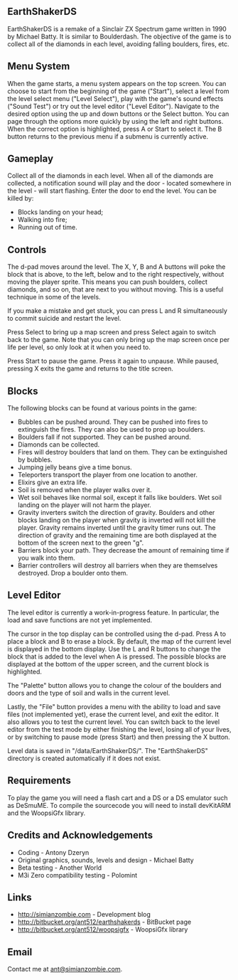 EarthShakerDS
-------------

EarthShakerDS is a remake of a Sinclair ZX Spectrum game written in 1990 by
Michael Batty.  It is similar to Boulderdash.  The objective of the game is to
collect all of the diamonds in each level, avoiding falling boulders, fires,
etc.


Menu System
-----------

When the game starts, a menu system appears on the top screen.  You can choose
to start from the beginning of the game ("Start"), select a level from the
level select menu ("Level Select"), play with the game's sound effects
("Sound Test") or try out the level editor ("Level Editor").  Navigate to the
desired option using the up and down buttons or the Select button.  You can page
through the options more quickly by using the left and right buttons.  When the
correct option is highlighted, press A or Start to select it.  The B button
returns to the previous menu if a submenu is currently active.


Gameplay
--------

Collect all of the diamonds in each level.  When all of the diamonds are
collected, a notification sound will play and the door - located somewhere in
the level - will start flashing.  Enter the door to end the level.  You can be
killed by:

 - Blocks landing on your head;
 - Walking into fire;
 - Running out of time.


Controls
--------

The d-pad moves around the level.  The X, Y, B and A buttons will poke the block
that is above, to the left, below and to the right respectively, without moving
the player sprite.  This means you can push boulders, collect diamonds, and so
on, that are next to you without moving.  This is a useful technique in some of
the levels.

If you make a mistake and get stuck, you can press L and R simultaneously to
commit suicide and restart the level.

Press Select to bring up a map screen and press Select again to switch back to
the game.  Note that you can only bring up the map screen once per life per
level, so only look at it when you need to.

Press Start to pause the game.  Press it again to unpause.  While paused,
pressing X exits the game and returns to the title screen.


Blocks
------

The following blocks can be found at various points in the game:

 - Bubbles can be pushed around.  They can be pushed into fires to extinguish
   the fires.  They can also be used to prop up boulders.
 - Boulders fall if not supported.  They can be pushed around.
 - Diamonds can be collected.
 - Fires will destroy boulders that land on them.  They can be extinguished by
   bubbles.
 - Jumping jelly beans give a time bonus.
 - Teleporters transport the player from one location to another.
 - Elixirs give an extra life.
 - Soil is removed when the player walks over it.
 - Wet soil behaves like normal soil, except it falls like boulders.  Wet soil
   landing on the player will not harm the player.
 - Gravity inverters switch the direction of gravity.  Boulders and other blocks
   landing on the player when gravity is inverted will not kill the player.
   Gravity remains inverted until the gravity timer runs out.  The direction of
   gravity and the remaining time are both displayed at the bottom of the screen
   next to the green "g".
 - Barriers block your path.  They decrease the amount of remaining time if you
   walk into them.
 - Barrier controllers will destroy all barriers when they are themselves
   destroyed.  Drop a boulder onto them.


Level Editor
------------

The level editor is currently a work-in-progress feature.  In particular, the
load and save functions are not yet implemented.

The cursor in the top display can be controlled using the d-pad.  Press A to
place a block and B to erase a block.  By default, the map of the current level
is displayed in the bottom display.  Use the L and R buttons to change the block
that is added to the level when A is pressed.  The possible blocks are displayed
at the bottom of the upper screen, and the current block is highlighted.

The "Palette" button allows you to change the colour of the boulders and doors
and the type of soil and walls in the current level.

Lastly, the "File" button provides a menu with the ability to load and save
files (not implemented yet), erase the current level, and exit the editor.  It
also allows you to test the current level.  You can switch back to the level
editor from the test mode by either finishing the level, losing all of your
lives, or by switching to pause mode (press Start) and then pressing the X
button.

Level data is saved in "/data/EarthShakerDS/".  The "EarthShakerDS" directory is
created automatically if it does not exist.


Requirements
------------

To play the game you will need a flash cart and a DS or a DS emulator such as
DeSmuME.  To compile the sourcecode you will need to install devKitARM and the
WoopsiGfx library.


Credits and Acknowledgements
----------------------------

  - Coding                                          - Antony Dzeryn
  - Original graphics, sounds, levels and design    - Michael Batty
  - Beta testing                                    - Another World
  - M3i Zero compatibility testing                  - Polomint


Links
-----

  - http://simianzombie.com                         - Development blog
  - http://bitbucket.org/ant512/earthshakerds       - BitBucket page
  - http://bitbucket.org/ant512/woopsigfx           - WoopsiGfx library


Email
-----

  Contact me at ant@simianzombie.com.